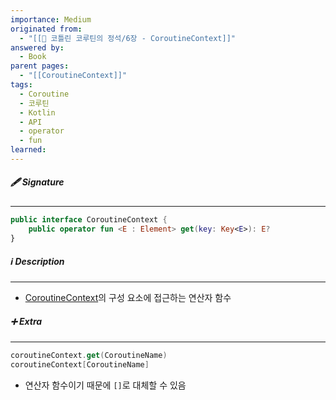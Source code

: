 ```yaml
---
importance: Medium
originated from:
  - "[[📘 코틀린 코루틴의 정석/6장 - CoroutineContext]]"
answered by:
  - Book
parent pages:
  - "[[CoroutineContext]]"
tags:
  - Coroutine
  - 코루틴
  - Kotlin
  - API
  - operator
  - fun
learned:
---
```

##### 🖋️ Signature
---
```Kotlin
public interface CoroutineContext {
    public operator fun <E : Element> get(key: Key<E>): E?
}
```

##### ℹ️ Description
---
- [CoroutineContext](CoroutineContext.md)의 구성 요소에 접근하는 연산자 함수

##### ➕ Extra
---
```Kotlin
coroutineContext.get(CoroutineName)
coroutineContext[CoroutineName]
```
- 연산자 함수이기 때문에 `[]`로 대체할 수 있음
